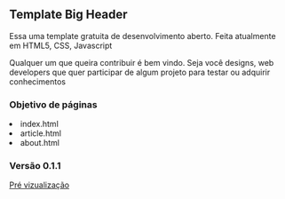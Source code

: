 <h2>Template Big Header</h2>
<p>Essa uma template gratuita de desenvolvimento aberto. Feita atualmente em HTML5, CSS, Javascript</p>
<p>Qualquer um que queira contribuir é bem vindo. Seja você designs, web developers que quer participar de
  algum projeto para testar ou adquirir conhecimentos</p>

<h3>Objetivo de páginas</h3>
<p>
  <lu>
    <li>index.html</li>
    <li>article.html</li>
    <li>about.html</li>
  </lu>
</p>

<h3>Versão 0.1.1</h3>
<a href="">Pré vizualização</a>